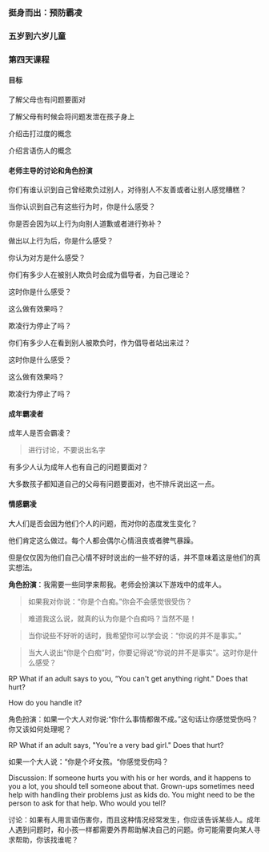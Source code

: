 ### 挺身而出：预防霸凌

### 五岁到六岁儿童

### 第四天课程

#### 目标

了解父母也有问题要面对

了解父母有时候会将问题发泄在孩子身上

介绍击打过度的概念

介绍言语伤人的概念

#### 老师主导的讨论和角色扮演

你们有谁认识到自己曾经欺负过别人，对待别人不友善或者让别人感觉糟糕？

当你认识到自己有这些行为时，你是什么感受？

你是否会因为以上行为向别人道歉或者进行弥补？

做出以上行为后，你是什么感受？

你认为对方是什么感受？

你们有多少人在被别人欺负时会成为倡导者，为自己理论？

这时你是什么感受？

这么做有效果吗？

欺凌行为停止了吗？

你们有多少人在看到别人被欺负时，作为倡导者站出来过？

这时你是什么感受？

这么做有效果吗？

欺凌行为停止了吗？

#### 成年霸凌者

成年人是否会霸凌？

> 进行讨论，不要说出名字

有多少人认为成年人也有自己的问题要面对？

大多数孩子都知道自己的父母有问题要面对，也不排斥说出这一点。

#### 情感霸凌

大人们是否会因为他们个人的问题，而对你的态度发生变化？

他们肯定这么做过。每个人都会偶尔心情沮丧或者脾气暴躁。

但是仅仅因为他们自己心情不好时说出的一些不好的话，并不意味着这是他们的真实想法。

**角色扮演**：我需要一些同学来帮我。老师会扮演以下游戏中的成年人。

> 如果我对你说：“你是个白痴。”你会不会感觉很受伤？

> 难道我这么说，就真的认为你是个白痴吗？当然不是！

> 当你说些不好听的话时，我希望你可以学会说：“你说的并不是事实。”

> 当大人说出“你是个白痴”时，你要记得说“你说的并不是事实”。这时你是什么感受？



RP What if an adult says to you, “You can't get anything right." Does that hurt?



 How do you handle it?

角色扮演：如果一个大人对你说:“你什么事情都做不成。”这句话让你感觉受伤吗？你又该如何处理呢？



RP What if an adult says, "You're a very bad girl." Does that hurt?

如果一个大人说：“你是个坏女孩。“你感觉受伤吗？



Discussion: If someone hurts you with his or her words, and it happens to you a lot, you should tell someone about that. Grown-ups sometimes need help with handling their problems just as kids do. You might need to be the person to ask for that help. Who would you tell?

讨论：如果有人用言语伤害你，而且这种情况经常发生，你应该告诉某些人。成年人遇到问题时，和小孩一样都需要外界帮助解决自己的问题。你可能需要向某人寻求帮助，你该找谁呢？
